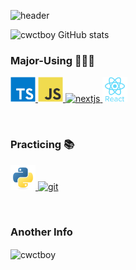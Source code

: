 ![header](https://capsule-render.vercel.app/api?type=waving&color=00E248&height=300&section=header&text=CWCTBOY&fontSize=100&fontAlign=50&fontAlignY=38&animation=fadeIn&desc=The%20Post%20CEO%20Aggregation)

![cwctboy GitHub stats](https://github-readme-stats.vercel.app/api?username=CWCTBOY&show_icons=true&theme=radical)
  <br/>
  <h3 align="left">Major-Using 🧑🏻‍💻</h3>
<p align="left">
    <a href="https://www.typescriptlang.org/" target="_blank" rel="noreferrer"> 
    <img src="https://raw.githubusercontent.com/devicons/devicon/master/icons/typescript/typescript-original.svg" alt="typescript" width="40" height="40"/>   </a> 
    <a href="https://developer.mozilla.org/en-US/docs/Web/JavaScript" target="_blank" rel="noreferrer">
    <img src="https://raw.githubusercontent.com/devicons/devicon/master/icons/javascript/javascript-original.svg" alt="javascript" width="40" height="40"/>   </a> 
     <a href="https://nextjs.org/" target="_blank" rel="noreferrer"> <img src="https://cdn.worldvectorlogo.com/logos/nextjs-2.svg" alt="nextjs" width="40" height="40"/> </a>
    <a href="https://reactjs.org/" target="_blank" rel="noreferrer"> 
    <img src="https://raw.githubusercontent.com/devicons/devicon/master/icons/react/react-original-wordmark.svg" alt="react" width="40" height="40"/>
  </a>
</p>
<br/>
  <h3 align="left">Practicing 📚</h3>
  <p align="left">
    <a href="https://www.python.org" target="_blank" rel="noreferrer">
    <img src="https://raw.githubusercontent.com/devicons/devicon/master/icons/python/python-original.svg" alt="python" width="40" height="40"/>
  </a> 
    <a href="https://git-scm.com/" target="_blank" rel="noreferrer"> 
    <img src="https://www.vectorlogo.zone/logos/git-scm/git-scm-icon.svg" alt="git" width="40" height="40"/> 
  </a> 

</p>
<br/>
  <h3 align="left">Another Info</h3>
<p>
  <img align="center" src="https://github-readme-stats.vercel.app/api/top-langs?username=cwctboy&show_icons=true&locale=en&layout=compact" alt="cwctboy" />
</p>

